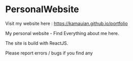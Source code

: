 # PersonalWebsite

Visit my website here : <a>https://kamauian.github.io/portfolio</a>

My personal website - Find Everything about me here.

The site is build with ReactJS. 

Please report errors / bugs if you find any

